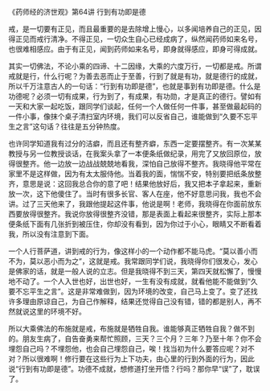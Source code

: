 《药师经的济世观》第64讲 行到有功即是德

戒，是一切要有正见，而且最重要的是去除增上慢心，以多闻培养自己的正见，因得正见而戒行清净。不得正见，一切众生自心已经成病了，纵然闻药师如来名号，也很难相感应。由于有正见，闻到药师如来名号，即身就得感应，即身可得成就。

其实一切佛法，不论小乘的四谛、十二因缘，大乘的六度万行，一切都是戒。所谓戒就是行，什么行呢？为善去恶而止于至善，行到了就是有功，就是德行的成就，所以千万注意古人的一句话：“行到有功即是德”，也就是事到有功即是德。什么是功德呢？必须一切有成果，行为到了，有成果，有功勋，才是真正的德行。譬如有一天和大家一起吃饭，跟同学们谈起，任何一个人做任何一件事，甚至做最起码的一件小事，像抹个桌子清扫室内环境，我们可以反省自己，谁能做到“久要不忘平生之言”这句话？往往是五分钟热度。

也许同学知道我有过分的洁癖，而且还有整齐癖，东西一定要摆整齐。有一次某某教授与另一位教授谈话，在我案头拿了一本便条纸做纪录，用完了又放回原位，放得很整齐。他一边放一边战战兢兢地看我，深怕自己放得不整齐。我晓得他平常在家里不是这样做，因为有太太服侍他。当着我的面，惴惴不安，特别要把纸条放整齐，意思是说：这回我总合你的意了吧！结果他放好后，我又把本子拿起来，重新放一次，这下他傻住了。当时有很多长官、客人在座，他不好意思问我，我也不会讲。过了三天他来了，我跟他提起这件事，他说是啊！老师，我晓得在你面前放东西要放得很整齐。我说你放得很整齐没错，那是表面上看起来很整齐，实际上那本便条纸下面有几张折到被压住，你却没有看到，因为你过于小心，眼睛又不断看着我，所以没有注意到下面。

一个人行菩萨道，讲到戒的行为，像这样小的一个动作都不能马虎。“莫以善小而不为，莫以恶小而为之”，这就是戒。我常跟同学们说，我晓得你们很发心，发心是佛家的话，就是一般人说的立志。但是我晓得不到三天，第四天就松懈了，慢慢地不动了。一个人入世也好，出世也好，一生有没有成就，就看他能不能做到“久要不忘平生之言”。这是非常难做到，因为环境的改变，自己马上变了。变了还找许多理由原谅自己，为自己作解释，结果还觉得自己没有错，错的都是别人，再不然就说这里的环境不好。

所以大乘佛法的布施就是戒，布施就是牺牲自我。谁能够真正牺牲自我？做不到的。朋友生病了，自告奋勇来帮忙照顾，三天？三个月？三年？乃至十年？你不会埋怨自己吗？不埋怨他，也会自己埋怨自己，唉！找当初为什么要答应呢？对不对？所以很难啊！修行要在这些行为上下功夫，由心里的行到外面的行为，因此说“行到有功即是德”。功德不成就，想修道打坐开悟？行吗？那你早“误”了，耽误了。